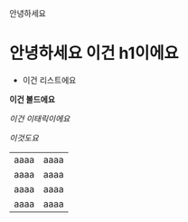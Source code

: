안녕하세요


<h1>안녕하세요 이건 h1이에요</h1>

- 이건 리스트에요


**이건 볼드에요**

*이건 이태릭이에요*

_이것도요_

<table>
  
  <tr>
  <td>aaaa</td>
  <td>aaaa</td>
  </tr>
  <tr>
  <td>aaaa</td>
  <td>aaaa</td>
  </tr>
  <tr>
  <td>aaaa</td>
  <td>aaaa</td>
  </tr>
  <tr>
  <td>aaaa</td>
  <td>aaaa</td>
  </tr>

</table>
